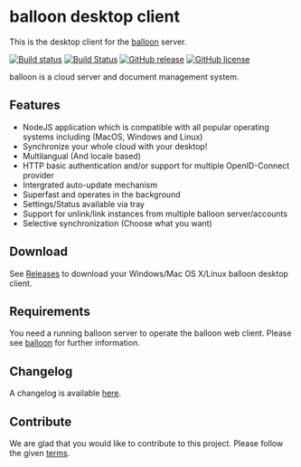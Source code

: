 # balloon desktop client

This is the desktop client for the [balloon](https://github.com/gyselroth/balloon) server.

[![Build status](https://ci.appveyor.com/api/projects/status/ym07006bvsrjo698?svg=true)](https://ci.appveyor.com/project/raffis/balloon-client-desktop)
[![Build Status](https://travis-ci.org/gyselroth/balloon-client-desktop.svg?branch=master)](https://travis-ci.org/gyselroth/balloon-client-desktop)
[![GitHub release](https://img.shields.io/github/release/gyselroth/balloon-client-desktop.svg)](https://github.com/gyselroth/balloon-client-desktop/releases)
[![GitHub license](https://img.shields.io/badge/license-GPL-blue.svg)](https://raw.githubusercontent.com/gyselroth/balloon-client-desktop/master/LICENSE)


balloon is a cloud server and document management system.

## Features

* NodeJS application which is compatible with all popular operating systems including (MacOS, Windows and Linux)
* Synchronize your whole cloud with your desktop!
* Multilangual (And locale based)
* HTTP basic authentication and/or support for multiple OpenID-Connect provider
* Intergrated auto-update mechanism
* Superfast and operates in the background
* Settings/Status available via tray
* Support for unlink/link instances from multiple balloon server/accounts
* Selective synchronization (Choose what you want)

## Download
See [Releases](https://github.com/gyselroth/balloon-client-desktop/releases) to download your Windows/Mac OS X/Linux balloon desktop client.

## Requirements
You need a running balloon server to operate the balloon web client. Please see [balloon](https://github.com/gyselroth/balloon) for further information.

## Changelog
A changelog is available [here](https://github.com/gyselroth/balloon-client-desktop/blob/master/CHANGELOG.md).

## Contribute
We are glad that you would like to contribute to this project. Please follow the given [terms](https://github.com/gyselroth/balloon-client-desktop/blob/master/CONTRIBUTING.md).

